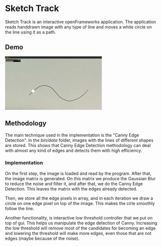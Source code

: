 # Sketch Track
Sketch Track is an interactive openFrameworks application. The application reads handdrawn image with any type of line and moves a white circle on the line using it as a path.

## Demo
![](https://github.com/jorjepadre/sketchTrack/blob/master/bin/data/demo.gif)

## Methodology
The main technique used in the implementation is the "Canny Edge Detection". In the *bin/data* folder, images with the lines of different shapes are stored. This shows that Canny Edge Detection methodology can deal with almost any kind of edges and detects them with high efficiency.

### Implementation
On the first step, the image is loaded and read by the program. After that, the image matrix is generated. On this matrix we produce the Gaussian Blur to reduce the noise and filter it, and after that, we do the Canny Edge Detection. This leaves the matrix with the edges already detected.

Then, we store all the edge pixels in array, and in each iteration we draw a circle on one edge pixel on top of the image. This makes the cirle smoothly follow the line.

Another functionality, is interactive low threshold controller that we put on top of gui. This helps us manipulate the edge detection of Canny. Increasing the low threshold will remove most of the candidates for becoming an edge and lowering the threshold will make more edges, even those that are not edges (maybe because of the noise).
